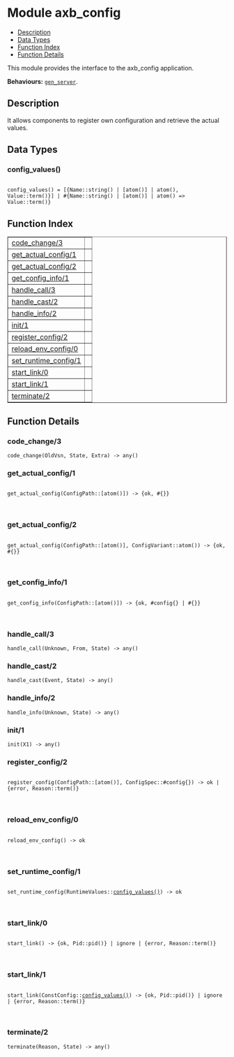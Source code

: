 

# Module axb_config #
* [Description](#description)
* [Data Types](#types)
* [Function Index](#index)
* [Function Details](#functions)

This module provides the interface to the axb_config application.

__Behaviours:__ [`gen_server`](gen_server.md).

<a name="description"></a>

## Description ##
It allows components to register own configuration and retrieve
the actual values.

<a name="types"></a>

## Data Types ##




### <a name="type-config_values">config_values()</a> ###


<pre><code>
config_values() = [{Name::string() | [atom()] | atom(), Value::term()}] | #{Name::string() | [atom()] | atom() =&gt; Value::term()}
</code></pre>

<a name="index"></a>

## Function Index ##


<table width="100%" border="1" cellspacing="0" cellpadding="2" summary="function index"><tr><td valign="top"><a href="#code_change-3">code_change/3</a></td><td></td></tr><tr><td valign="top"><a href="#get_actual_config-1">get_actual_config/1</a></td><td></td></tr><tr><td valign="top"><a href="#get_actual_config-2">get_actual_config/2</a></td><td></td></tr><tr><td valign="top"><a href="#get_config_info-1">get_config_info/1</a></td><td></td></tr><tr><td valign="top"><a href="#handle_call-3">handle_call/3</a></td><td></td></tr><tr><td valign="top"><a href="#handle_cast-2">handle_cast/2</a></td><td></td></tr><tr><td valign="top"><a href="#handle_info-2">handle_info/2</a></td><td></td></tr><tr><td valign="top"><a href="#init-1">init/1</a></td><td></td></tr><tr><td valign="top"><a href="#register_config-2">register_config/2</a></td><td></td></tr><tr><td valign="top"><a href="#reload_env_config-0">reload_env_config/0</a></td><td></td></tr><tr><td valign="top"><a href="#set_runtime_config-1">set_runtime_config/1</a></td><td></td></tr><tr><td valign="top"><a href="#start_link-0">start_link/0</a></td><td></td></tr><tr><td valign="top"><a href="#start_link-1">start_link/1</a></td><td></td></tr><tr><td valign="top"><a href="#terminate-2">terminate/2</a></td><td></td></tr></table>


<a name="functions"></a>

## Function Details ##

<a name="code_change-3"></a>

### code_change/3 ###

`code_change(OldVsn, State, Extra) -> any()`

<a name="get_actual_config-1"></a>

### get_actual_config/1 ###

<pre><code>
get_actual_config(ConfigPath::[atom()]) -&gt; {ok, #{}}
</code></pre>
<br />

<a name="get_actual_config-2"></a>

### get_actual_config/2 ###

<pre><code>
get_actual_config(ConfigPath::[atom()], ConfigVariant::atom()) -&gt; {ok, #{}}
</code></pre>
<br />

<a name="get_config_info-1"></a>

### get_config_info/1 ###

<pre><code>
get_config_info(ConfigPath::[atom()]) -&gt; {ok, #config{} | #{}}
</code></pre>
<br />

<a name="handle_call-3"></a>

### handle_call/3 ###

`handle_call(Unknown, From, State) -> any()`

<a name="handle_cast-2"></a>

### handle_cast/2 ###

`handle_cast(Event, State) -> any()`

<a name="handle_info-2"></a>

### handle_info/2 ###

`handle_info(Unknown, State) -> any()`

<a name="init-1"></a>

### init/1 ###

`init(X1) -> any()`

<a name="register_config-2"></a>

### register_config/2 ###

<pre><code>
register_config(ConfigPath::[atom()], ConfigSpec::#config{}) -&gt; ok | {error, Reason::term()}
</code></pre>
<br />

<a name="reload_env_config-0"></a>

### reload_env_config/0 ###

<pre><code>
reload_env_config() -&gt; ok
</code></pre>
<br />

<a name="set_runtime_config-1"></a>

### set_runtime_config/1 ###

<pre><code>
set_runtime_config(RuntimeValues::<a href="#type-config_values">config_values()</a>) -&gt; ok
</code></pre>
<br />

<a name="start_link-0"></a>

### start_link/0 ###

<pre><code>
start_link() -&gt; {ok, Pid::pid()} | ignore | {error, Reason::term()}
</code></pre>
<br />

<a name="start_link-1"></a>

### start_link/1 ###

<pre><code>
start_link(ConstConfig::<a href="#type-config_values">config_values()</a>) -&gt; {ok, Pid::pid()} | ignore | {error, Reason::term()}
</code></pre>
<br />

<a name="terminate-2"></a>

### terminate/2 ###

`terminate(Reason, State) -> any()`

